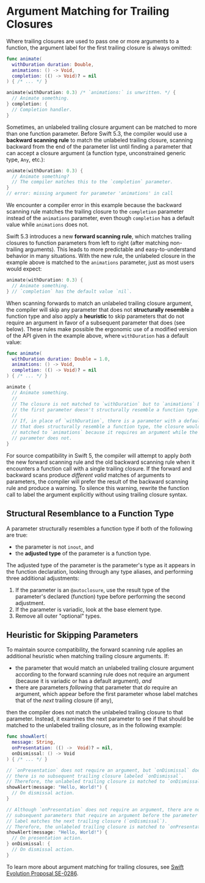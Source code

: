 # Argument Matching for Trailing Closures

Where trailing closures are used to pass one or more arguments to a function, the argument label for the first trailing closure is always omitted:

```swift
func animate(
  withDuration duration: Double, 
  animations: () -> Void, 
  completion: (() -> Void)? = nil
) { /* ... */ }

animate(withDuration: 0.3) /* `animations:` is unwritten. */ {
  // Animate something.
} completion: {
  // Completion handler.
}
```

Sometimes, an unlabeled trailing closure argument can be matched to more than one function parameter. Before Swift 5.3, the compiler would use a __backward scanning rule__ to match the unlabeled trailing closure, scanning backward from the end of the parameter list until finding a parameter that can accept a closure argument (a function type, unconstrained generic type, `Any`, etc.):

```swift
animate(withDuration: 0.3) {
  // Animate something?
  // The compiler matches this to the `completion` parameter.
}
// error: missing argument for parameter 'animations' in call
```

We encounter a compiler error in this example because the backward scanning rule matches the trailing closure to the `completion` parameter instead of the `animations` parameter, even though `completion` has a default value while `animations` does not.

Swift 5.3 introduces a new __forward scanning rule__, which matches trailing closures to function parameters from left to right (after matching non-trailing arguments). This leads to more predictable and easy-to-understand behavior in many situations. With the new rule, the unlabeled closure in the example above is matched to the `animations` parameter, just as most users would expect:

```swift
animate(withDuration: 0.3) {
  // Animate something.
} // `completion` has the default value `nil`.
```

When scanning forwards to match an unlabeled trailing closure argument, the compiler will skip any parameter that does not __structurally resemble__ a function type and also apply a __heuristic__ to skip parameters that do not require an argument in favor of a subsequent parameter that does (see below). These rules make possible the ergonomic use of a modified version of the API given in the example above, where `withDuration` has a default value:

```swift
func animate(
  withDuration duration: Double = 1.0, 
  animations: () -> Void, 
  completion: (() -> Void)? = nil
) { /* ... */ }

animate {
  // Animate something.
  //
  // The closure is not matched to `withDuration` but to `animations` because
  // the first parameter doesn't structurally resemble a function type.
  //
  // If, in place of `withDuration`, there is a parameter with a default value
  // that does structurally resemble a function type, the closure would still be
  // matched to `animations` because it requires an argument while the first
  // parameter does not.
}
```

For source compatibility in Swift 5, the compiler will attempt to apply *both* the new forward scanning rule and the old backward scanning rule when it encounters a function call with a single trailing closure. If the forward and backward scans produce *different valid* matches of arguments to parameters, the compiler will prefer the result of the backward scanning rule and produce a warning. To silence this warning, rewrite the function call to label the argument explicitly without using trailing closure syntax.

## Structural Resemblance to a Function Type

A parameter structurally resembles a function type if both of the following are true:

- the parameter is not `inout`, and
- the __adjusted type__ of the parameter is a function type.

The adjusted type of the parameter is the parameter's type as it appears in the function declaration, looking through any type aliases, and performing three additional adjustments:

1. If the parameter is an `@autoclosure`, use the result type of the parameter's declared (function) type before performing the second adjustment.
2. If the parameter is variadic, look at the base element type.
3. Remove all outer "optional" types.

## Heuristic for Skipping Parameters

To maintain source compatibility, the forward scanning rule applies an additional heuristic when matching trailing closure arguments. If:

- the parameter that would match an unlabeled trailing closure argument according to the forward scanning rule does not require an argument (because it is variadic or has a default argument), _and_
- there are parameters _following_ that parameter that _do_ require an argument, which appear before the first parameter whose label matches that of the _next_ trailing closure (if any),

then the compiler does not match the unlabeled trailing closure to that parameter. Instead, it examines the next parameter to see if that should be matched to the unlabeled trailing closure, as in the following example:

```swift
func showAlert(
  message: String,
  onPresentation: (() ->  Void)? = nil,
  onDismissal: () -> Void
) { /* ... */ }

// `onPresentation` does not require an argument, but `onDismissal` does, and
// there is no subsequent trailing closure labeled `onDismissal`.
// Therefore, the unlabeled trailing closure is matched to `onDismissal`.
showAlert(message: "Hello, World!") {
  // On dismissal action.
}

// Although `onPresentation` does not require an argument, there are no
// subsequent parameters that require an argument before the parameter whose
// label matches the next trailing closure (`onDismissal`).
// Therefore, the unlabeled trailing closure is matched to `onPresentation`.
showAlert(message: "Hello, World!") {
  // On presentation action.
} onDismissal: {
  // On dismissal action.
}
```

To learn more about argument matching for trailing closures, see [Swift Evolution Proposal SE-0286](https://github.com/apple/swift-evolution/blob/master/proposals/0286-forward-scan-trailing-closures.md).
